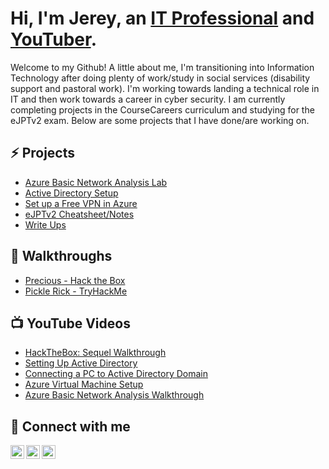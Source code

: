 # Hi, I'm Jerey, an <a href="https://www.linkedin.com/in/jmeliendrez">IT Professional</a> and <a href="https://www.youtube.com/channel/UCUmVCNwD9UT8YgL7qbnnNrA">YouTuber</a>.

Welcome to my Github! A little about me, I'm transitioning into Information Technology after doing plenty of work/study in social services (disability support and pastoral work). I'm working towards landing a technical role in IT and then work towards a career in cyber security. I am currently completing projects in the CourseCareers curriculum and studying for the eJPTv2 exam. Below are some projects that I have done/are working on.

## :zap: Projects


- [Azure Basic Network Analysis Lab](https://github.com/jmeliendrez/azure-network-analysis)
- [Active Directory Setup](https://github.com/jmeliendrez/azure-AD)
- [Set up a Free VPN in Azure](https://github.com/jmeliendrez/free-vpn)
- [eJPTv2 Cheatsheet/Notes](https://github.com/jmeliendrez/ejptv2)
- [Write Ups](https://github.com/jmeliendrez/Write-Ups)

## 🚶 Walkthroughs

- [Precious - Hack the Box](https://github.com/jmeliendrez/Write-Ups/tree/main/HTB/Precious)
- [Pickle Rick - TryHackMe](https://github.com/jmeliendrez/Write-Ups/blob/main/THM/pickle_rick.md)

## 📺  YouTube Videos

- [HackTheBox: Sequel Walkthrough](https://www.youtube.com/watch?v=BeTr4rG8Oig&ab_channel=JeremiahMeliendrez)
- [Setting Up Active Directory](https://youtu.be/i2R2f8Zfrlg)
- [Connecting a PC to Active Directory Domain](https://youtu.be/GKVv_AYD6lo)
- [Azure Virtual Machine Setup](https://youtu.be/0YpwRYq-RAo)
- [Azure Basic Network Analysis Walkthrough](https://youtu.be/FVvaHPj0ikc)


## 🤳  Connect with me

[<img align="left" alt="JeremiahMeliendrez | YouTube" width="22px" src="https://cdn.jsdelivr.net/npm/simple-icons@v3/icons/youtube.svg" />][youtube]
[<img align="left" alt="JeremiahMeliendrez | Twitter" width="22px" src="https://cdn.jsdelivr.net/npm/simple-icons@v3/icons/twitter.svg" />][twitter]
[<img align="left" alt="JeremiahMeliendrez | LinkedIn" width="22px" src="https://cdn.jsdelivr.net/npm/simple-icons@v3/icons/linkedin.svg" />][linkedin]

[twitter]: https://twitter.com/r3zz_01
[youtube]: https://www.youtube.com/channel/UCUmVCNwD9UT8YgL7qbnnNrA
[linkedin]: https://www.linkedin.com/in/jmeliendrez/

<!--
**jmeliendrez/jmeliendrez** is a ✨ _special_ ✨ repository because its `README.md` (this file) appears on your GitHub profile.

Here are some ideas to get you started:

- 🔭 I’m currently working on ...
- 🌱 I’m currently learning ...
- 👯 I’m looking to collaborate on ...
- 🤔 I’m looking for help with ...
- 💬 Ask me about ...
- 📫 How to reach me: ...
- 😄 Pronouns: ...
- ⚡ Fun fact: ...
-->
